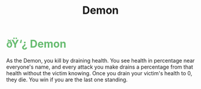 ﻿---
lang: en-US
title: Demon
prev: Cultist
next: Doppelganger
---

# <font color="#68bc71">ðŸ‘¿ <b>Demon</b></font> <Badge text="Killing" type="tip" vertical="middle"/>

As the Demon, you kill by draining health. You see health in percentage near everyone's name, and every attack you make drains a percentage from that health without the victim knowing. Once you drain your victim's health to 0, they die. You win if you are the last one standing.